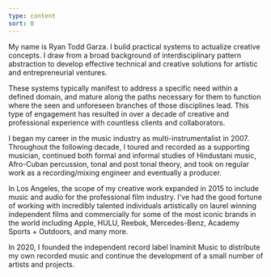```yaml
---
type: content
sort: 0
---
```


My name is Ryan Todd Garza. I build practical systems to actualize creative concepts. I draw from a broad background of interdisciplinary pattern abstraction to develop effective technical and creative solutions for artistic and entrepreneurial ventures.

These systems typically manifest to address a specific need within a defined domain, and mature along the paths necessary for them to function where the seen and unforeseen branches of those disciplines lead. This type of engagement has resulted in over a decade of creative and professional experience with countless clients and collaborators.

I began my career in the music industry as multi-instrumentalist in 2007. Throughout the following decade, I toured and recorded as a supporting musician, continued both formal and informal studies of Hindustani music, Afro-Cuban percussion, tonal and post tonal theory, and took on regular work as a recording/mixing engineer and eventually a producer.

In Los Angeles, the scope of my creative work expanded in 2015 to include music and audio for the professional film industry. I've had the good fortune of working with incredibly talented individuals artistically on laurel winning independent films and commercially for some of the most iconic brands in the world including Apple, HULU, Reebok, Mercedes-Benz, Academy Sports + Outdoors, and many more.

In 2020, I founded the independent record label Inaminit Music to distribute my own recorded music and continue the development of a small number of artists and projects.
